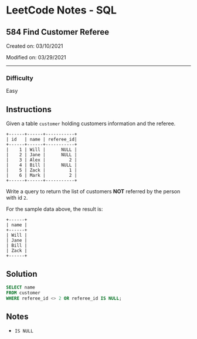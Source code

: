 # LeetCode Notes - SQL

## 584 Find Customer Referee

Created on: 03/10/2021

Modified on: 03/29/2021

---

### Difficulty

Easy

## Instructions

Given a table `customer` holding customers information and the referee.

```
+------+------+-----------+
| id   | name | referee_id|
+------+------+-----------+
|    1 | Will |      NULL |
|    2 | Jane |      NULL |
|    3 | Alex |         2 |
|    4 | Bill |      NULL |
|    5 | Zack |         1 |
|    6 | Mark |         2 |
+------+------+-----------+
```

Write a query to return the list of customers **NOT** referred by the person 
with id `2`.

For the sample data above, the result is:

```
+------+
| name |
+------+
| Will |
| Jane |
| Bill |
| Zack |
+------+
```

## Solution

``` sql
SELECT name
FROM customer
WHERE referee_id <> 2 OR referee_id IS NULL;
```

## Notes

- `IS NULL`
